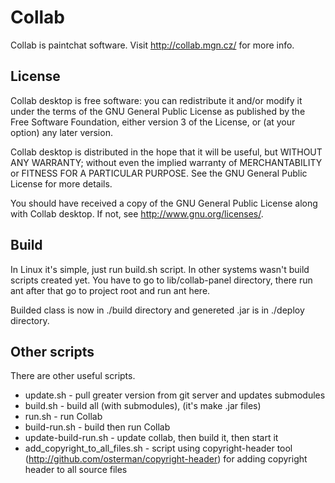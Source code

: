 Collab
==============

Collab is paintchat software. Visit http://collab.mgn.cz/ for more info.

License
-------

Collab desktop is free software: you can redistribute it and/or modify it under the terms of the GNU General Public License as published by the Free Software Foundation, either version 3 of the License, or (at your option) any later version.

Collab desktop is distributed in the hope that it will be useful, but WITHOUT ANY WARRANTY; without even the implied warranty of MERCHANTABILITY or FITNESS FOR A PARTICULAR PURPOSE.  See the GNU General Public License for more details.

You should have received a copy of the GNU General Public License along with Collab desktop.  If not, see <http://www.gnu.org/licenses/>.

Build
------

In Linux it's simple, just run build.sh script. In other systems wasn't build scripts created yet. You have to go to lib/collab-panel directory, there run ant after that go to project root and run ant here.

Builded class is now in ./build directory and genereted .jar is in ./deploy directory.

Other scripts
-------------

There are other useful scripts.

 * update.sh - pull greater version from git server and updates submodules
 * build.sh - build all (with submodules), (it's make .jar files)
 * run.sh - run Collab
 * build-run.sh - build then run Collab
 * update-build-run.sh - update collab, then build it, then start it
 * add_copyright_to_all_files.sh - script using copyright-header tool (http://github.com/osterman/copyright-header) for adding copyright header to all source files 

